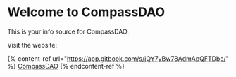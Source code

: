 # Welcome to CompassDAO

This is your info source for CompassDAO.

Visit the website:

{% content-ref url="https://app.gitbook.com/s/jQY7yBw78AdmApQFTDbe/" %}
[CompassDAO](https://app.gitbook.com/s/jQY7yBw78AdmApQFTDbe/)
{% endcontent-ref %}

